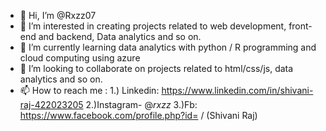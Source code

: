 - 👋 Hi, I’m @Rxzz07
- 👀 I’m interested in creating projects related to web development, front-end and backend, Data analytics and so on.
- 🌱 I’m currently learning data analytics with python / R programming and cloud computing using azure
- 💞️ I’m looking to collaborate on projects related to html/css/js, data analytics and so on.
- 📫 How to reach me : 1.) Linkedin: https://www.linkedin.com/in/shivani-raj-422023205   2.)Instagram- @_rxzz_  3.)Fb: https://www.facebook.com/profile.php?id=  / (Shivani Raj)  

<!---
Rxzz07/Rxzz07 is a ✨ special ✨ repository because its `README.md` (this file) appears on your GitHub profile.
You can click the Preview link to take a look at your changes.
--->
